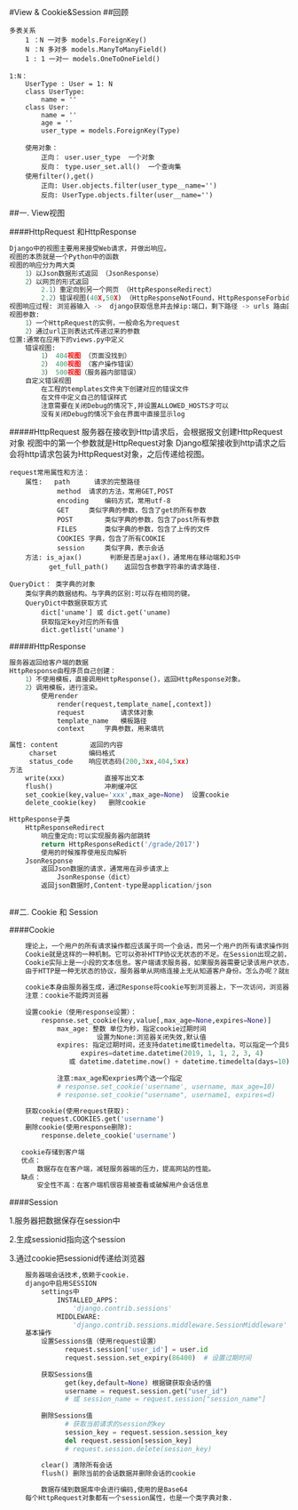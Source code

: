 #View & Cookie&Session 
##回顾 

```
多表关系
	1 ：N 一对多 models.ForeignKey()
	N ：N 多对多 models.ManyToManyField()
	1 : 1 一对一 models.OneToOneField()

1:N：
	UserType : User = 1: N
	class UserType:
		name = ''
	class User:
		name = ''
		age = ''
		user_type = models.ForeignKey(Type)
	
	使用对象：
		正向： user.user_type  一个对象
		反向： type.user_set.all()  一个查询集
	使用filter(),get()
		正向: User.objects.filter(user_type__name='')
		反向: UserType.objects.filter(user__name='')
```



##一. View视图 

####HttpRequest 和HttpResponse

```python
Django中的视图主要用来接受Web请求，并做出响应。
视图的本质就是一个Python中的函数
视图的响应分为两大类
	1）以Json数据形式返回 （JsonResponse）
	2）以网页的形式返回
		2.1）重定向到另一个网页 （HttpResponseRedirect）
		2.2）错误视图(40X,50X) （HttpResponseNotFound，HttpResponseForbidden，HttpResponseNotAllowed等）
视图响应过程: 浏览器输入 ->  django获取信息并去掉ip:端口，剩下路径 -> urls 路由匹配 - > 视图响应 -> 回馈到浏览器
视图参数:
	1）一个HttpRequest的实例，一般命名为request
	2）通过url正则表达式传递过来的参数
位置:通常在应用下的views.py中定义
	错误视图:	
		1） 404视图 （页面没找到）
		2） 400视图 （客户操作错误）
		3） 500视图（服务器内部错误）
	自定义错误视图
		在工程的templates文件夹下创建对应的错误文件
		在文件中定义自己的错误样式
		注意需要在关闭Debug的情况下,并设置ALLOWED_HOSTS才可以
		没有关闭Debug的情况下会在界面中直接显示log
```

#####HttpRequest
	服务器在接收到Http请求后，会根据报文创建HttpRequest对象
	视图中的第一个参数就是HttpRequest对象
	Django框架接收到http请求之后会将http请求包装为HttpRequest对象，之后传递给视图。
	
	request常用属性和方法：
		属性:	  path		请求的完整路径
			 	method	请求的方法，常用GET,POST	
				encoding	编码方式，常用utf-8
				GET		类似字典的参数，包含了get的所有参数
				POST		类似字典的参数，包含了post所有参数
				FILES		类似字典的参数，包含了上传的文件
				COOKIES	字典，包含了所有COOKIE
				session		类似字典，表示会话	
		方法: is_ajax()		判断是否是ajax()，通常用在移动端和JS中
			  get_full_path()	 返回包含参数字符串的请求路径.
	
	QueryDict： 类字典的对象
		类似字典的数据结构。与字典的区别:可以存在相同的键。
		QueryDict中数据获取方式
			dict['uname'] 或 dict.get('uname)
			获取指定key对应的所有值
			dict.getlist('uname')
#####HttpResponse
```python
服务器返回给客户端的数据
HttpResponse由程序员自己创建：
	1）不使用模板，直接调用HttpResponse()，返回HttpResponse对象。
	2）调用模板，进行渲染。
		使用render
			render(request,template_name[,context])
			request 		请求体对象
			template_name	模板路径
			context		字典参数，用来填坑

属性:	content		   返回的内容
	 charset		编码格式
	 status_code	响应状态码(200,3xx,404,5xx)
方法
	write(xxx)			直接写出文本 
	flush()				冲刷缓冲区
	set_cookie(key,value='xxx',max_age=None)  设置cookie
	delete_cookie(key)	 删除cookie
	
HttpResponse子类
	HttpResponseRedirect
		响应重定向:可以实现服务器内部跳转
		return HttpResponseRedict('/grade/2017')
		使用的时候推荐使用反向解析
	JsonResponse
		返回Json数据的请求，通常用在异步请求上
			JsonResponse（dict）
		返回json数据时,Content-type是application/json
        
```



##二. Cookie 和 Session

  ####Cookie
```python
	理论上，一个用户的所有请求操作都应该属于同一个会话，而另一个用户的所有请求操作则应该属于另一个会话，二者不能混淆. 而Web应用程序是使用HTTP协议传输数据的。HTTP协议是无状态的协议。一旦数据交换完毕，客户端与服务器端的连接就会关闭，再次交换数据需要建立新的连接。这就意味着服务器无法从连接上跟踪会话。要跟踪该会话，必须引入一种机制。
	Cookie就是这样的一种机制。它可以弥补HTTP协议无状态的不足。在Session出现之前，基本上所有的网站都采用Cookie来跟踪会话。
	Cookie实际上是一小段的文本信息。客户端请求服务器，如果服务器需要记录该用户状态，就使用response向客户端浏览器颁发一个Cookie。客户端浏览器会把Cookie保存起来。当浏览器再请求该网站时，浏览器把请求的网址连同该Cookie一同提交给服务器。服务器检查该Cookie，以此来辨认用户状态。服务器还可以根据需要修改Cookie的内容。
	由于HTTP是一种无状态的协议，服务器单从网络连接上无从知道客户身份。怎么办呢？就给客户端们颁发一个通行证吧，每人一个，无论谁访问都必须携带自己通行证。这样服务器就能从通行证上确认客户身份了。这就是Cookie的工作原理。
	
    cookie本身由服务器生成，通过Response将cookie写到浏览器上，下一次访问，浏览器会根据不同的规则携带cookie过来。
	注意：cookie不能跨浏览器
    
    设置cookie（使用response设置）：
		response.set_cookie(key,value[,max_age=None,expires=None)]
			max_age: 整数 单位为秒，指定cookie过期时间
                      设置为None:浏览器关闭失效,默认值
			expires: 指定过期时间，还支持datetime或timedelta，可以指定一个具体日期时间
                  expires=datetime.datetime(2019, 1, 1, 2, 3, 4)
               或 datetime.datetime.now() + datetime.timedelta(days=10)
			
            注意:max_age和expries两个选一个指定
			# response.set_cookie('username', username, max_age=10)	
			# response.set_cookie("username", username1, expires=d)

	获取cookie(使用request获取)：
		request.COOKIES.get('username')
	删除cookie(使用response删除):
		response.delete_cookie('username')
		
   cookie存储到客户端
   优点：
       数据存在在客户端，减轻服务器端的压力，提高网站的性能。
   缺点：
       安全性不高：在客户端机很容易被查看或破解用户会话信息
```

  ####Session 

1.服务器把数据保存在session中

2.生成sessionid指向这个session

3.通过cookie把sessionid传递给浏览器

```python
	服务器端会话技术,依赖于cookie.
	django中启用SESSION
		settings中
			INSTALLED_APPS：
				'django.contrib.sessions'
			MIDDLEWARE:
				'django.contrib.sessions.middleware.SessionMiddleware'
	基本操作
		设置Sessions值（使用request设置）
		      request.session['user_id'] = user.id
		      request.session.set_expiry(86400)  # 设置过期时间
		      
		获取Sessions值	
			  get(key,default=None) 根据键获取会话的值
		      username = request.session.get("user_id")  
		      # 或 session_name = request.session["session_name"]
		      
		删除Sessions值
			  # 获取当前请求的session的key
			  session_key = request.session.session_key
		      del request.session[session_key]
		      # request.session.delete(session_key)
		   
		clear() 清除所有会话
		flush() 删除当前的会话数据并删除会话的cookie

		数据存储到数据库中会进行编码,使用的是Base64
	每个HttpRequest对象都有一个session属性，也是一个类字典对象.
    
```
